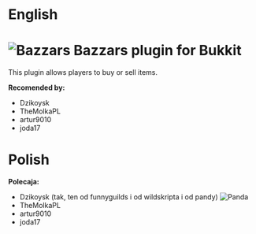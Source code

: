 # English
# ![Bazzars](http://i.imgur.com/e5o2dj9.png) Bazzars plugin for Bukkit

This plugin allows players to buy or sell items.

__Recomended by:__
* Dzikoysk
* TheMolkaPL
* artur9010
* joda17

# __Polish__
__Polecaja:__
* Dzikoysk (tak, ten od funnyguilds i od wildskripta i od pandy) ![Panda](http://screenshu.com/static/uploads/temporary/0j/vg/ze/p2n3gr.jpg)
* TheMolkaPL
* artur9010
* joda17
